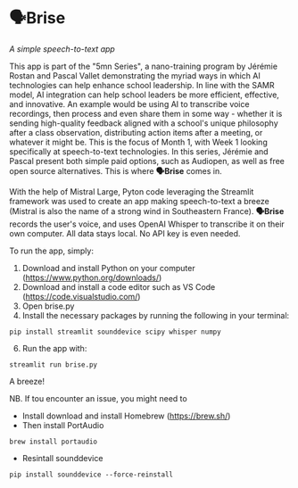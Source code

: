 # 🗣️Brise
_A simple speech-to-text app_

This app is part of the "5mn Series", a nano-training program by Jérémie Rostan and Pascal Vallet demonstrating the myriad ways in which AI technologies can help enhance school leadership.
In line with the SAMR model, AI integration can help school leaders be more efficient, effective, and innovative. An example would be using AI to transcribe voice recordings, then process and even share them in some way - whether it is sending high-quality feedback aligned with a school's unique philosophy after a class observation, distributing action items after a meeting, or whatever it might be.
This is the focus of Month 1, with Week 1 looking specifically at speech-to-text technologies. In this series, Jérémie and Pascal present both simple paid options, such as Audiopen, as well as free open source alternatives. This is where **🗣️Brise** comes in. 

With the help of Mistral Large, Pyton code leveraging the Streamlit framework was used to create an app making speech-to-text a breeze (Mistral is also the name of a strong wind in Southeastern France). **🗣️Brise** records the user's voice, and uses OpenAI Whisper to transcribe it on their own computer. All data stays local. No API key is even needed. 

To run the app, simply:
1. Download and install Python on your computer (https://www.python.org/downloads/)
2. Download and install a code editor such as VS Code (https://code.visualstudio.com/)
4. Open brise.py
5. Install the necessary packages by running the following in your terminal:
```
pip install streamlit sounddevice scipy whisper numpy
```
6. Run the app with:
```
streamlit run brise.py
```

A breeze!



NB. If tou encounter an issue, you might need to 
- Install download and install Homebrew (https://brew.sh/)
- Then install PortAudio
```
brew install portaudio
```
- Resintall sounddevice
```
pip install sounddevice --force-reinstall
```
